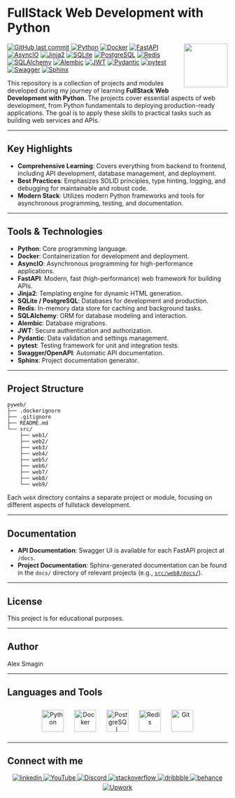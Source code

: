 # FullStack Web Development with Python

<img align="right" src="https://media.giphy.com/media/du3J3cXyzhj75IOgvA/giphy.gif" width="100"/>

[![GitHub last commit](https://img.shields.io/github/last-commit/Alexandrbig1/py-web)](https://github.com/Alexandrbig1/py-web/commits/main)
[![Python](https://img.shields.io/badge/Python-3.11-blue.svg)](https://www.python.org/)
[![Docker](https://img.shields.io/badge/Docker-2496ED?logo=docker&logoColor=white)](https://www.docker.com/)
[![FastAPI](https://img.shields.io/badge/FastAPI-005571?logo=fastapi)](https://fastapi.tiangolo.com/)
[![AsyncIO](https://img.shields.io/badge/AsyncIO-3776AB?logo=python&logoColor=white)](https://docs.python.org/3/library/asyncio.html)
[![Jinja2](https://img.shields.io/badge/Jinja2-B41717?logo=jinja&logoColor=white)](https://jinja.palletsprojects.com/)
[![SQLite](https://img.shields.io/badge/SQLite-003B57?logo=sqlite&logoColor=white)](https://www.sqlite.org/)
[![PostgreSQL](https://img.shields.io/badge/PostgreSQL-4169E1?logo=postgresql&logoColor=white)](https://www.postgresql.org/)
[![Redis](https://img.shields.io/badge/Redis-DC382D?logo=redis&logoColor=white)](https://redis.io/)
[![SQLAlchemy](https://img.shields.io/badge/SQLAlchemy-8B0000?logo=sqlalchemy&logoColor=white)](https://www.sqlalchemy.org/)
[![Alembic](https://img.shields.io/badge/Alembic-4B8BBE?logo=python&logoColor=white)](https://alembic.sqlalchemy.org/)
[![JWT](https://img.shields.io/badge/JWT-000000?logo=jsonwebtokens&logoColor=white)](https://jwt.io/)
[![Pydantic](https://img.shields.io/badge/Pydantic-0FA36B?logo=pydantic&logoColor=white)](https://docs.pydantic.dev/)
[![pytest](https://img.shields.io/badge/pytest-0A9EDC?logo=pytest&logoColor=white)](https://docs.pytest.org/)
[![Swagger](https://img.shields.io/badge/Swagger-85EA2D?logo=swagger&logoColor=black)](https://swagger.io/)
[![Sphinx](https://img.shields.io/badge/Sphinx-3B4D97?logo=sphinx&logoColor=white)](https://www.sphinx-doc.org/)

This repository is a collection of projects and modules developed during my journey of learning **FullStack Web Development with Python**. The projects cover essential aspects of web development, from Python fundamentals to deploying production-ready applications. The goal is to apply these skills to practical tasks such as building web services and APIs.

---

## Key Highlights

- **Comprehensive Learning**: Covers everything from backend to frontend, including API development, database management, and deployment.
- **Best Practices**: Emphasizes SOLID principles, type hinting, logging, and debugging for maintainable and robust code.
- **Modern Stack**: Utilizes modern Python frameworks and tools for asynchronous programming, testing, and documentation.

---

## Tools & Technologies

- **Python**: Core programming language.
- **Docker**: Containerization for development and deployment.
- **AsyncIO**: Asynchronous programming for high-performance applications.
- **FastAPI**: Modern, fast (high-performance) web framework for building APIs.
- **Jinja2**: Templating engine for dynamic HTML generation.
- **SQLite / PostgreSQL**: Databases for development and production.
- **Redis**: In-memory data store for caching and background tasks.
- **SQLAlchemy**: ORM for database modeling and interaction.
- **Alembic**: Database migrations.
- **JWT**: Secure authentication and authorization.
- **Pydantic**: Data validation and settings management.
- **pytest**: Testing framework for unit and integration tests.
- **Swagger/OpenAPI**: Automatic API documentation.
- **Sphinx**: Project documentation generator.

---

## Project Structure

```plaintext
pyweb/
├── .dockerignore
├── .gitignore
├── README.md
└── src/
    ├── web1/
    ├── web2/
    ├── web3/
    ├── web4/
    ├── web5/
    ├── web6/
    ├── web7/
    ├── web8/
    └── web9/
```

Each `webX` directory contains a separate project or module, focusing on different aspects of fullstack development.

---

## Documentation

- **API Documentation**: Swagger UI is available for each FastAPI project at `/docs`.
- **Project Documentation**: Sphinx-generated documentation can be found in the `docs/` directory of relevant projects (e.g., [`src/web8/docs/`](src/web8/docs/)).

---

## License

This project is for educational purposes.

---

## Author

Alex Smagin

---

## Languages and Tools

<div align="center">  
<a href="https://www.python.org/" target="_blank"><img style="margin: 10px" src="https://profilinator.rishav.dev/skills-assets/python-original.svg" alt="Python" height="50" /></a>
<a href="https://www.docker.com/" target="_blank"><img style="margin: 10px" src="https://profilinator.rishav.dev/skills-assets/docker-original-wordmark.svg" alt="Docker" height="50" /></a>
<a href="https://www.postgresql.org/" target="_blank"><img style="margin: 10px" src="https://profilinator.rishav.dev/skills-assets/postgresql-original-wordmark.svg" alt="PostgreSQL" height="50" /></a>
<a href="https://redis.io/" target="_blank"><img style="margin: 10px" src="https://profilinator.rishav.dev/skills-assets/redis-original-wordmark.svg" alt="Redis" height="50" /></a>  
<a href="https://github.com/" target="_blank"><img style="margin: 10px" src="https://profilinator.rishav.dev/skills-assets/git-scm-icon.svg" alt="Git" height="50" /></a>  
</div>

---

## Connect with me

<div align="center">
<a href="https://linkedin.com/in/alex-smagin29" target="_blank">
<img src=https://img.shields.io/badge/linkedin-%231E77B5.svg?&style=for-the-badge&logo=linkedin&logoColor=white alt=linkedin style="margin-bottom: 5px;" />
</a>
<a href="https://www.youtube.com/@AlexSmaginDev" target="_blank">
<img src="https://img.shields.io/badge/youtube-%23FF0000.svg?&style=for-the-badge&logo=youtube&logoColor=white" alt="YouTube" style="margin-bottom: 5px;" />
</a>
<a href="https://discord.gg/t6MGsCqdFX" target="_blank">
<img src="https://img.shields.io/badge/discord-%237289DA.svg?&style=for-the-badge&logo=discord&logoColor=white" alt="Discord" style="margin-bottom: 5px;" />
</a>
<a href="https://stackoverflow.com/users/22484161/alex-smagin" target="_blank">
<img src=https://img.shields.io/badge/stackoverflow-%23F28032.svg?&style=for-the-badge&logo=stackoverflow&logoColor=white alt=stackoverflow style="margin-bottom: 5px;" />
</a>
<a href="https://dribbble.com/Alexandrbig1" target="_blank">
<img src=https://img.shields.io/badge/dribbble-%23E45285.svg?&style=for-the-badge&logo=dribbble&logoColor=white alt=dribbble style="margin-bottom: 5px;" />
</a>
<a href="https://www.behance.net/a1126" target="_blank">
<img src=https://img.shields.io/badge/behance-%23191919.svg?&style=for-the-badge&logo=behance&logoColor=white alt=behance style="margin-bottom: 5px;" />
</a>
<a href="https://www.upwork.com/freelancers/~0117da9f9f588056d2" target="_blank">
<img src="https://img.shields.io/badge/upwork-%230077B5.svg?&style=for-the-badge&logo=upwork&logoColor=white&color=%23167B02" alt="Upwork" style="margin-bottom: 5px;" />
</a>
</div>
